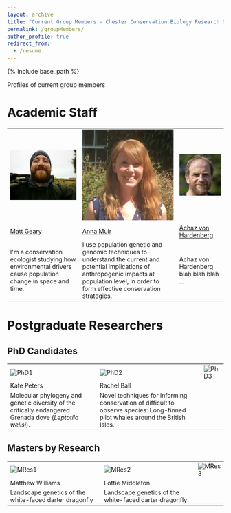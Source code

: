 ```yaml
---
layout: archive
title: "Current Group Members - Chester Conservation Biology Research Group"
permalink: /groupMembers/
author_profile: true
redirect_from:
  - /resume
---
```


{% include base_path %}

Profiles of current group members

# Academic Staff
<table border="0" align  = "center">
 <tr>
    <td style="border: 0;"><img src="../images/mg.jpg" alt="Matt Geary"></td>
    <td style="border: 0;"><img src="../images/anna-muir.jpg" alt="Anna Muir"></td>
	<td style="border: 0;"><img src="../images/achaz-von-hardenberg.jpg" alt="Achaz von Hardenberg"></td>
 </tr>
 <tr>
    <td style="border: 0;"><a href="http://mattgeary.github.io">Matt Geary</a></td>
    <td style="border: 0;"><a href="https://www.researchgate.net/profile/Anna_Muir">Anna Muir</a></td>
	<td style="border: 0;"><a href="https://achazhardenberg.github.io/">Achaz von Hardenberg</a></td>
 </tr>
  <tr>
    <td style="border: 0;">I'm a conservation ecologist studying how environmental drivers cause population change in space and time.</td>
    <td style="border: 0;">I use population genetic and genomic techniques to understand the current and potential implications of anthropogenic impacts at population level, in order to form effective conservation strategies.</td>
	<td style="border: 0;">Achaz von Hardenberg blah blah blah ...</td>
 </tr>
</table>

# Postgraduate Researchers  

## PhD Candidates

<table border="0" align  = "center">
 <tr>
    <td style="border: 0;"><img src="" alt="PhD1"></td>
    <td style="border: 0;"><img src="" alt="PhD2"></td>
	<td style="border: 0;"><img src="" alt="PhD3"></td>
 </tr>
 <tr>
    <td style="border: 0;">Kate Peters</td>
    <td style="border: 0;">Rachel Ball</td>
	<td style="border: 0;"></td>
 </tr>
  <tr>
    <td style="border: 0;">Molecular phylogeny and genetic diversity of the critically endangered Grenada dove (<i>Leptotila wellsi</i>). </td>
    <td style="border: 0;">Novel techniques for informing conservation of difficult to observe species: Long-finned pilot whales around the British Isles. </td>
	<td style="border: 0;"></td>
 </tr>
</table>

## Masters by Research

<table border="0" align  = "center">
 <tr>
    <td style="border: 0;"><img src="" alt="MRes1"></td>
    <td style="border: 0;"><img src="" alt="MRes2"></td>
	<td style="border: 0;"><img src="" alt="MRes3"></td>
 </tr>
 <tr>
    <td style="border: 0;">Matthew Williams</td>
    <td style="border: 0;">Lottie Middleton</td>
	<td style="border: 0;"></td>
 </tr>
  <tr>
    <td style="border: 0;">Landscape genetics of the white-faced darter dragonfly</td>
    <td style="border: 0;">Landscape genetics of the white-faced darter dragonfly</td>
	<td style="border: 0;"></td>
 </tr>
</table>
